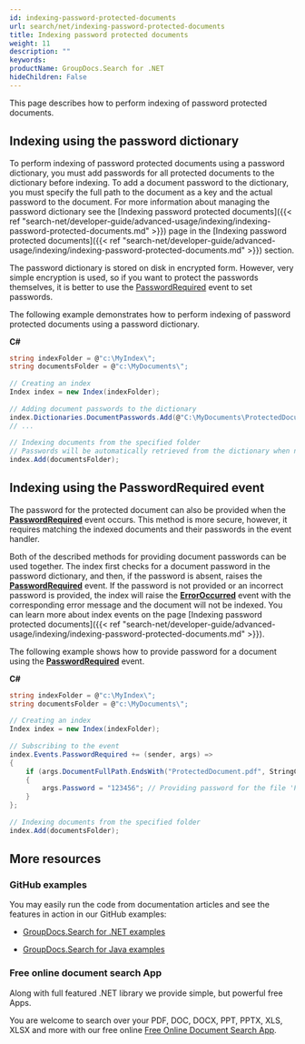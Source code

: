 ```yaml
---
id: indexing-password-protected-documents
url: search/net/indexing-password-protected-documents
title: Indexing password protected documents
weight: 11
description: ""
keywords: 
productName: GroupDocs.Search for .NET
hideChildren: False
---
```

This page describes how to perform indexing of password protected documents.

## Indexing using the password dictionary

To perform indexing of password protected documents using a password dictionary, you must add passwords for all protected documents to the dictionary before indexing. To add a document password to the dictionary, you must specify the full path to the document as a key and the actual password to the document. For more information about managing the password dictionary see the [Indexing password protected documents]({{< ref "search-net/developer-guide/advanced-usage/indexing/indexing-password-protected-documents.md" >}}) page in the [Indexing password protected documents]({{< ref "search-net/developer-guide/advanced-usage/indexing/indexing-password-protected-documents.md" >}}) section.

The password dictionary is stored on disk in encrypted form. However, very simple encryption is used, so if you want to protect the passwords themselves, it is better to use the [PasswordRequired](https://apireference.groupdocs.com/net/search/groupdocs.search.events/eventhub/events/passwordrequired) event to set passwords.

The following example demonstrates how to perform indexing of password protected documents using a password dictionary.

**C#**

```csharp
string indexFolder = @"c:\MyIndex\";
string documentsFolder = @"c:\MyDocuments\";
 
// Creating an index
Index index = new Index(indexFolder);
 
// Adding document passwords to the dictionary
index.Dictionaries.DocumentPasswords.Add(@"C:\MyDocuments\ProtectedDocument.pdf", "123456");
// ...
 
// Indexing documents from the specified folder
// Passwords will be automatically retrieved from the dictionary when necessary
index.Add(documentsFolder);
```

## Indexing using the PasswordRequired event

The password for the protected document can also be provided when the **[PasswordRequired](https://apireference.groupdocs.com/net/search/groupdocs.search.events/eventhub/events/passwordrequired)** event occurs. This method is more secure, however, it requires matching the indexed documents and their passwords in the event handler.

Both of the described methods for providing document passwords can be used together. The index first checks for a document password in the password dictionary, and then, if the password is absent, raises the **[PasswordRequired](https://apireference.groupdocs.com/net/search/groupdocs.search.events/eventhub/events/passwordrequired)** event. If the password is not provided or an incorrect password is provided, the index will raise the **[ErrorOccurred](https://apireference.groupdocs.com/net/search/groupdocs.search.events/eventhub/events/erroroccurred)** event with the corresponding error message and the document will not be indexed. You can learn more about index events on the page [Indexing password protected documents]({{< ref "search-net/developer-guide/advanced-usage/indexing/indexing-password-protected-documents.md" >}}).

The following example shows how to provide password for a document using the **[PasswordRequired](https://apireference.groupdocs.com/net/search/groupdocs.search.events/eventhub/events/passwordrequired)** event.

**C#**

```csharp
string indexFolder = @"c:\MyIndex\";
string documentsFolder = @"c:\MyDocuments\";
 
// Creating an index
Index index = new Index(indexFolder);
 
// Subscribing to the event
index.Events.PasswordRequired += (sender, args) =>
{
    if (args.DocumentFullPath.EndsWith("ProtectedDocument.pdf", StringComparison.InvariantCultureIgnoreCase))
    {
        args.Password = "123456"; // Providing password for the file 'ProtectedDocument.pdf'
    }
};
 
// Indexing documents from the specified folder
index.Add(documentsFolder);
```

## More resources

### GitHub examples

You may easily run the code from documentation articles and see the features in action in our GitHub examples:

*   [GroupDocs.Search for .NET examples](https://github.com/groupdocs-search/GroupDocs.Search-for-.NET)
    
*   [GroupDocs.Search for Java examples](https://github.com/groupdocs-search/GroupDocs.Search-for-Java)
    

### Free online document search App

Along with full featured .NET library we provide simple, but powerful free Apps.

You are welcome to search over your PDF, DOC, DOCX, PPT, PPTX, XLS, XLSX and more with our free online [Free Online Document Search App](https://products.groupdocs.app/search).
